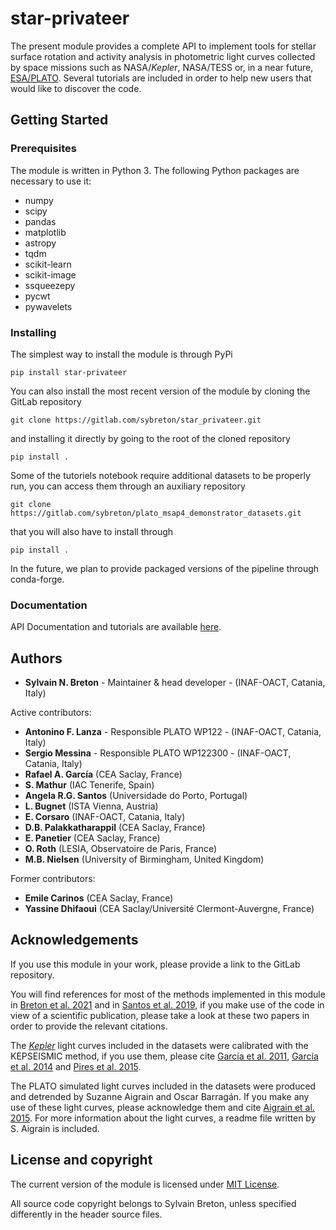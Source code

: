 # star-privateer

The present module provides a complete API to implement
tools for stellar surface rotation and activity analysis
in photometric light curves collected by space missions
such as NASA/*Kepler*, NASA/TESS or, in a near future,
[ESA/PLATO](https://platomission.com/). 
Several tutorials are included in order to help 
new users that would like to discover the code. 

## Getting Started

### Prerequisites

The module is written in Python 3.
The following Python packages are necessary to use it: 
- numpy
- scipy
- pandas
- matplotlib
- astropy
- tqdm
- scikit-learn
- scikit-image 
- ssqueezepy
- pycwt
- pywavelets

### Installing

The simplest way to install the module is through PyPi 

`pip install star-privateer`

You can also install the most recent version of the module by cloning the GitLab repository

`git clone https://gitlab.com/sybreton/star_privateer.git`

and installing it directly by going to the root of the cloned repository

`pip install .` 

Some of the tutoriels notebook require additional datasets to be properly run, you can access them through an auxiliary repository

`git clone https://gitlab.com/sybreton/plato_msap4_demonstrator_datasets.git`

that you will also have to install through

`pip install .`

In the future, we plan to provide packaged versions of the pipeline through conda-forge.

### Documentation

API Documentation and tutorials are available [here](https://star-privateer.readthedocs.io/en/latest/).

## Authors

* **Sylvain N. Breton** - Maintainer & head developer - (INAF-OACT, Catania, Italy)

Active contributors:

* **Antonino F. Lanza** - Responsible PLATO WP122 - (INAF-OACT, Catania, Italy)
* **Sergio Messina** - Responsible PLATO WP122300 - (INAF-OACT, Catania, Italy)
* **Rafael A. García** (CEA Saclay, France) 
* **S. Mathur** (IAC Tenerife, Spain) 
* **Angela R.G. Santos** (Universidade do Porto, Portugal) 
* **L. Bugnet** (ISTA Vienna, Austria) 
* **E. Corsaro** (INAF-OACT, Catania, Italy) 
* **D.B. Palakkatharappil** (CEA Saclay, France)
* **E. Panetier** (CEA Saclay, France)
* **O. Roth** (LESIA, Observatoire de Paris, France)
* **M.B. Nielsen** (University of Birmingham, United Kingdom)

Former contributors:

* **Emile Carinos** (CEA Saclay, France)
* **Yassine Dhifaoui** (CEA Saclay/Université Clermont-Auvergne, France)

## Acknowledgements 

If you use this module in your work, please provide a link to
the GitLab repository. 

You will find references for most of the methods implemented in this module in 
[Breton et al. 2021](https://ui.adsabs.harvard.edu/abs/2021A%26A...647A.125B/abstract) and
in [Santos et al. 2019](https://ui.adsabs.harvard.edu/abs/2019ApJS..244...21S/abstract), if you
make use of the code in view of a scientific publication, please take a look at these two papers 
in order to provide the relevant citations. 

The [*Kepler*](https://www.nasa.gov/mission_pages/kepler/overview/index.html) light curves 
included in the datasets were calibrated with the KEPSEISMIC
method, if you use them, please cite [García et al. 2011](https://ui.adsabs.harvard.edu/abs/2011MNRAS.414L...6G/abstract),
[García et al. 2014](https://ui.adsabs.harvard.edu/abs/2014A%26A...568A..10G/abstract) 
and [Pires et al. 2015](https://ui.adsabs.harvard.edu/abs/2015A%26A...574A..18P/abstract).

The PLATO simulated light curves included in the datasets were produced and detrended
by Suzanne Aigrain and Oscar Barragán. If you make any use of these light curves,
please acknowledge them and cite [Aigrain et al. 2015](https://ui.adsabs.harvard.edu/abs/2015MNRAS.450.3211A/abstract).
For more information about the light curves, a readme file written by S. Aigrain is included.

## License and copyright

The current version of the module is licensed under [MIT
License](https://opensource.org/license/mit).

All source code copyright belongs to Sylvain Breton, unless specified
differently in the header source files.
